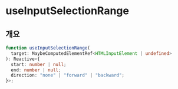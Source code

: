 # useInputSelectionRange

## 개요

```ts
function useInputSelectionRange(
  target: MaybeComputedElementRef<HTMLInputElement | undefined>
): Reactive<{
  start: number | null;
  end: number | null;
  direction: "none" | "forward" | "backward";
}>;
```
